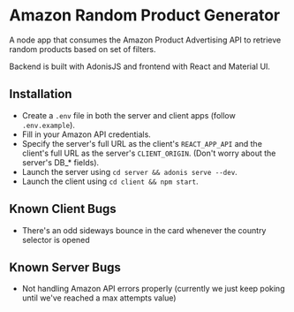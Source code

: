 # Amazon Random Product Generator

A node app that consumes the Amazon Product Advertising API to retrieve random products based on set of filters.

Backend is built with AdonisJS and frontend with React and Material UI.

## Installation

- Create a `.env` file in both the server and client apps (follow `.env.example`).
- Fill in your Amazon API credentials.
- Specify the server's full URL as the client's `REACT_APP_API` and the client's full URL as the server's `CLIENT_ORIGIN`. (Don't worry about the server's DB_* fields).
- Launch the server using `cd server && adonis serve --dev`.
- Launch the client using `cd client && npm start`.

## Known Client Bugs

- There's an odd sideways bounce in the card whenever the country selector is opened

## Known Server Bugs

- Not handling Amazon API errors properly (currently we just keep poking until we've reached a max attempts value)
